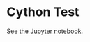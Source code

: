 Cython Test
===


See [the Jupyter notebook](https://github.com/FabianKP/cython_test/blob/main/cython_test.ipynb).
